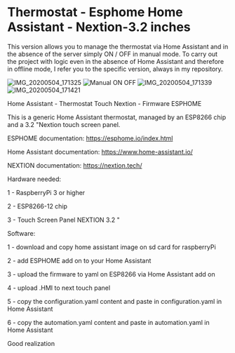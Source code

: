 # Thermostat - Esphome Home Assistant - Nextion-3.2 inches 

This version allows you to manage the thermostat via Home Assistant and in the absence of the server simply ON / OFF in manual mode. 
To carry out the project with logic even in the absence of Home Assistant and therefore in offline mode, I refer you to the specific version, always in my repository.

![IMG_20200504_171325](https://user-images.githubusercontent.com/15862510/80982771-0c0b6500-8e2c-11ea-923e-0a722314a267.jpg)
![Manual ON OFF](https://user-images.githubusercontent.com/15862510/80983071-6d333880-8e2c-11ea-8b7c-6b510ea3e4b4.jpg)
![IMG_20200504_171339](https://user-images.githubusercontent.com/15862510/80982779-0dd52880-8e2c-11ea-992c-8776021a4583.jpg)
![IMG_20200504_171421](https://user-images.githubusercontent.com/15862510/80982784-0f9eec00-8e2c-11ea-9e0e-151c932e8e59.jpg)

Home Assistant - Thermostat Touch Nextion - Firmware ESPHOME

This is a generic Home Assistant thermostat, managed by an ESP8266 chip and a 3.2 "Nextion touch screen panel.

ESPHOME documentation:
https://esphome.io/index.html

Home Assistant documentation:
https://www.home-assistant.io/

NEXTION documentation:
https://nextion.tech/

Hardware needed:

1 - RaspberryPi 3 or higher

2 - ESP8266-12 chip

3 - Touch Screen Panel NEXTION 3.2 "

Software:

1 - download and copy home assistant image on sd card for raspberryPi

2 - add ESPHOME add on to your Home Assistant

3 - upload the firmware to yaml on ESP8266 via Home Assistant add on

4 - upload .HMI to next touch panel

5 - copy the configuration.yaml content and paste in configuration.yaml in Home Assistant

6 - copy the automation.yaml content and paste in automation.yaml in Home Assistant

Good realization
